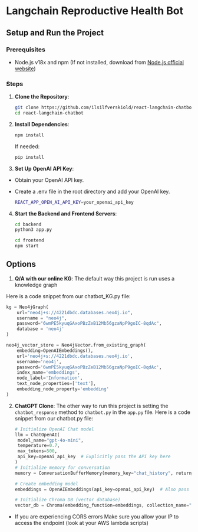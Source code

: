 # Langchain Reproductive Health Bot

## Setup and Run the Project

### Prerequisites

- Node.js v18x and npm (If not installed, download from [Node.js official website](https://nodejs.org/))

### Steps

1. **Clone the Repository**:
   
   ```bash
   git clone https://github.com/ilsilfverskiold/react-langchain-chatbot.git
   cd react-langchain-chatbot

3. **Install Dependencies**:
   
   ```bash
   npm install
   ```

   If needed:
   ```bash
   pip install

5. **Set Up OpenAI API Key**:

- Obtain your OpenAI API key.
- Create a .env file in the root directory and add your OpenAI key.

   ```bash
   REACT_APP_OPEN_AI_API_KEY=your_openai_api_key

4. **Start the Backend and Frontend Servers**:
   
   ```bash
   cd backend
   python3 app.py
   ```

   ```bash
   cd frontend
   npm start
   ```

## Options

1. **Q/A with our online KG**: The default way this project is run uses a knowledge graph 

Here is a code snippet from our chatbot_KG.py file:

```python
kg = Neo4jGraph(
    url="neo4j+s://4221dbdc.databases.neo4j.io",
    username = "neo4j",
    password="6wmPE5kyuqGAxoPBzZeB12Mb56gzaNpP9goIC-8qdAc",
    database = 'neo4j'
)

neo4j_vector_store = Neo4jVector.from_existing_graph(
    embedding=OpenAIEmbeddings(),
    url='neo4j+s://4221dbdc.databases.neo4j.io',
    username='neo4j',
    password='6wmPE5kyuqGAxoPBzZeB12Mb56gzaNpP9goIC-8qdAc',
    index_name='embeddings',
    node_label='Information',
    text_node_properties=['text'],
    embedding_node_property='embedding'
)
```

2. **ChatGPT Clone**: The other way to run this project is setting the `chatbot_response` method to `chatbot.py` in the `app.py` file.
  Here is a code snippet from our chatbot.py file:

   ```python
   # Initialize OpenAI Chat model
   llm = ChatOpenAI(
    model_name="gpt-4o-mini",
    temperature=0.7,
    max_tokens=500,
    api_key=openai_api_key  # Explicitly pass the API key here
   )
   # Initialize memory for conversation
   memory = ConversationBufferMemory(memory_key="chat_history", return_messages=True)

   # Create embedding model
   embeddings = OpenAIEmbeddings(api_key=openai_api_key)  # Also pass the API key here

   # Initialize Chroma DB (vector database)
   vector_db = Chroma(embedding_function=embeddings, collection_name="my_collection",persist_directory="./my_chroma_db")
   ```

- If you are experiencing CORS errors Make sure you allow your IP to access the endpoint (look at your AWS lambda scripts)
